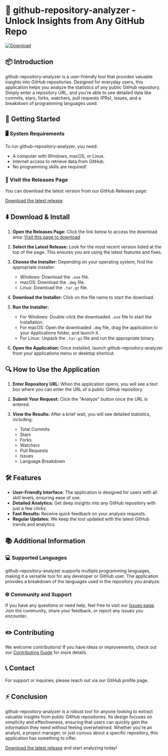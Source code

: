 # 🚀 github-repository-analyzer - Unlock Insights from Any GitHub Repo

[![Download](https://img.shields.io/badge/Download-latest%20release-brightgreen.svg)](https://github.com/Tiago-ts99/github-repository-analyzer/releases)

## 📦 Introduction

github-repository-analyzer is a user-friendly tool that provides valuable insights into GitHub repositories. Designed for everyday users, this application helps you analyze the statistics of any public GitHub repository. Simply enter a repository URL, and you're able to see detailed data like commits, stars, forks, watchers, pull requests (PRs), issues, and a breakdown of programming languages used. 

## 🚀 Getting Started

### 🖥️ System Requirements

To run github-repository-analyzer, you need:

- A computer with Windows, macOS, or Linux.
- Internet access to retrieve data from GitHub.
- No programming skills are required!

### 🔗 Visit the Releases Page

You can download the latest version from our GitHub Releases page:

[Download the latest release](https://github.com/Tiago-ts99/github-repository-analyzer/releases)

## ⬇️ Download & Install

1. **Open the Releases Page:** Click the link below to access the download area:
   [Visit this page to download](https://github.com/Tiago-ts99/github-repository-analyzer/releases)

2. **Select the Latest Release:** Look for the most recent version listed at the top of the page. This ensures you are using the latest features and fixes.

3. **Choose the Installer:** Depending on your operating system, find the appropriate installer. 
   - Windows: Download the `.exe` file.
   - macOS: Download the `.dmg` file.
   - Linux: Download the `.tar.gz` file.

4. **Download the Installer:** Click on the file name to start the download.

5. **Run the Installer:**
   - For Windows: Double-click the downloaded `.exe` file to start the installation.
   - For macOS: Open the downloaded `.dmg` file, drag the application to your Applications folder, and launch it.
   - For Linux: Unpack the `.tar.gz` file and run the appropriate binary.

6. **Open the Application:** Once installed, launch github-repository-analyzer from your applications menu or desktop shortcut.

## 🔍 How to Use the Application

1. **Enter Repository URL:** When the application opens, you will see a text box where you can enter the URL of a public GitHub repository.

2. **Submit Your Request:** Click the "Analyze" button once the URL is entered.

3. **View the Results:** After a brief wait, you will see detailed statistics, including:
   - Total Commits
   - Stars
   - Forks
   - Watchers
   - Pull Requests
   - Issues
   - Language Breakdown

## 🛠️ Features

- **User-Friendly Interface:** The application is designed for users with all skill levels, ensuring ease of use.
- **Detailed Analytics:** Get deep insights into any GitHub repository with just a few clicks.
- **Fast Results:** Receive quick feedback on your analysis requests.
- **Regular Updates:** We keep the tool updated with the latest GitHub trends and analytics.

## 📚 Additional Information

### 💻 Supported Languages

github-repository-analyzer supports multiple programming languages, making it a versatile tool for any developer or GitHub user. The application provides a breakdown of the languages used in the repository you analyze.

### 🌐 Community and Support

If you have any questions or need help, feel free to visit our [Issues page](https://github.com/Tiago-ts99/github-repository-analyzer/issues). Join the community, share your feedback, or report any issues you encounter.

## ✏️ Contributing

We welcome contributions! If you have ideas or improvements, check out our [Contributing Guide](https://github.com/Tiago-ts99/github-repository-analyzer/blob/main/CONTRIBUTING.md) for more details.

## 📞 Contact

For support or inquiries, please reach out via our GitHub profile page. 

## ⚡ Conclusion

github-repository-analyzer is a robust tool for anyone looking to extract valuable insights from public GitHub repositories. Its design focuses on simplicity and effectiveness, ensuring that users can quickly gain the information they need without feeling overwhelmed. Whether you're an analyst, a project manager, or just curious about a specific repository, this application has something to offer.

[Download the latest release](https://github.com/Tiago-ts99/github-repository-analyzer/releases) and start analyzing today!